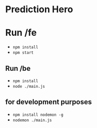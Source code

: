 # Prediction Hero

# Run /fe

* `npm install`
* `npm start`


## Run /be

* `npm install`
* `node ./main.js`

## for development purposes

* `npm install nodemon -g`
* `nodemon ./main.js`


